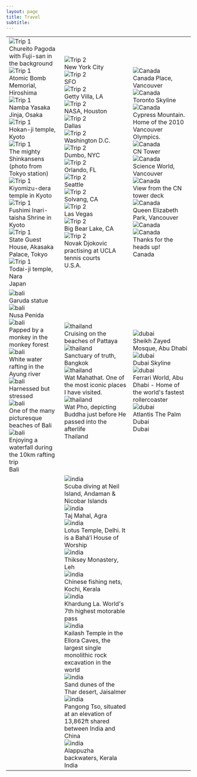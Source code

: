 ```yaml
---
layout: page
title: Travel
subtitle:
---
```

<table class="carousel-table">
  <tr>
    <td>
    <!--Japan-->
      <div class="swiper mySwiper1">
        <div class="swiper-wrapper">
          <div class="swiper-slide">
            <img src="/assets/img/japan/IMG_1001.jpg" alt="Trip 1" loading="lazy">
            <div class="caption">Chureito Pagoda with Fuji-san in the background</div>
          </div>
          <div class="swiper-slide">
            <img src="/assets/img/japan/hiroshima.JPEG" alt="Trip 1" loading="lazy">
            <div class="caption">Atomic Bomb Memorial, Hiroshima</div>
          </div>
          <div class="swiper-slide">
            <img src="/assets/img/japan/osaka.JPEG" alt="Trip 1" loading="lazy">
            <div class="caption">Namba Yasaka Jinja, Osaka</div>
          </div>
          <div class="swiper-slide">
            <img src="/assets/img/japan/IMG_1767.JPEG" alt="Trip 1" loading="lazy">
            <div class="caption">Hokan-ji temple, Kyoto</div>
          </div>
          <div class="swiper-slide">
            <img src="/assets/img/japan/IMG_1719.jpg" alt="Trip 1" loading="lazy">
            <div class="caption">The mighty Shinkansens (photo from Tokyo station)</div>
          </div>
          <div class="swiper-slide">
            <img src="/assets/img/japan/IMG_1776.jpg" alt="Trip 1" loading="lazy">
            <div class="caption">Kiyomizu-dera temple in Kyoto</div>
          </div>
          <div class="swiper-slide">
            <img src="/assets/img/japan/IMG_1795.jpg" alt="Trip 1" loading="lazy">
            <div class="caption">Fushimi Inari-taisha Shrine in Kyoto</div>
          </div>
          <div class="swiper-slide">
            <img src="/assets/img/japan/IMG_2120.jpg" alt="Trip 1" loading="lazy">
            <div class="caption">State Guest House, Akasaka Palace, Tokyo</div>
          </div>
          <div class="swiper-slide">
            <img src="/assets/img/japan/IMG_2354.jpg" alt="Trip 1" loading="lazy">
            <div class="caption">Todai-ji temple, Nara</div>
          </div>
        </div>
        <div class="slideshow-caption">Japan</div>
        <div class="swiper-pagination"></div>
      </div>
    </td>
    <!--USA-->
    <td>
      <div class="swiper mySwiper2">
        <div class="swiper-wrapper">
          <div class="swiper-slide">
            <img src="/assets/img/US/nyc2.JPEG" alt="Trip 2" loading="lazy">
            <div class="caption">New York City</div>
          </div>
          <div class="swiper-slide">
            <img src="/assets/img/US/goldengate.jpg" alt="Trip 2" loading="lazy">
            <div class="caption">SFO</div>
          </div>
          <div class="swiper-slide">
            <img src="/assets/img/US/LA.JPEG" alt="Trip 2" loading="lazy">
            <div class="caption">Getty Villa, LA</div>
          </div>
          <div class="swiper-slide">
            <img src="/assets/img/US/houston.JPEG" alt="Trip 2" loading="lazy">
            <div class="caption">NASA, Houston</div>
          </div>
          <div class="swiper-slide">
            <img src="/assets/img/US/dallas.JPEG" alt="Trip 2" loading="lazy">
            <div class="caption">Dallas</div>
          </div>
          <div class="swiper-slide">
            <img src="/assets/img/US/dc.JPEG" alt="Trip 2" loading="lazy">
            <div class="caption">Washington D.C.</div>
          </div>
          <div class="swiper-slide">
            <img src="/assets/img/US/nyc.JPEG" alt="Trip 2" loading="lazy">
            <div class="caption">Dumbo, NYC</div>
          </div>
          <div class="swiper-slide">
            <img src="/assets/img/US/orlando.JPEG" alt="Trip 2" loading="lazy">
            <div class="caption">Orlando, FL</div>
          </div>
          <div class="swiper-slide">
            <img src="/assets/img/US/seattle.JPEG" alt="Trip 2" loading="lazy">
            <div class="caption">Seattle</div>
          </div>
          <div class="swiper-slide">
            <img src="/assets/img/US/solvang.JPEG" alt="Trip 2" loading="lazy">
            <div class="caption">Solvang, CA</div>
          </div>
          <div class="swiper-slide">
            <img src="/assets/img/US/vegas.JPEG" alt="Trip 2" loading="lazy">
            <div class="caption">Las Vegas</div>
          </div>
          <div class="swiper-slide">
            <img src="/assets/img/US/big_bear.JPEG" alt="Trip 2" loading="lazy">
            <div class="caption">Big Bear Lake, CA</div>
          </div>
          <div class="swiper-slide">
            <img src="/assets/img/US/djoko.jpg" alt="Trip 2" loading="lazy">
            <div class="caption">Novak Djokovic practising at UCLA tennis courts</div>
          </div>
        </div>
        <div class="slideshow-caption">U.S.A.</div>
        <div class="swiper-pagination"></div>
      </div>
    </td>
    <!--Canada-->
    <td>
      <div class="swiper mySwiper3">
        <div class="swiper-wrapper">
          <div class="swiper-slide">
            <img src="/assets/img/canada/vancouver1.jpg" alt="Canada" loading="lazy">
            <div class="caption">Canada Place, Vancouver</div>
          </div>
          <div class="swiper-slide">
            <img src="/assets/img/canada/toronto.jpg" alt="Canada" loading="lazy">
            <div class="caption">Toronto Skyline</div>
          </div>
          <div class="swiper-slide">
            <img src="/assets/img/canada/vancouver2.jpg" alt="Canada" loading="lazy">
            <div class="caption">Cypress Mountain. Home of the 2010 Vancouver Olympics.</div>
          </div>
          <div class="swiper-slide">
            <img src="/assets/img/canada/cntower.jpg" alt="Canada" loading="lazy">
            <div class="caption">CN Tower</div>
          </div>
          <div class="swiper-slide">
            <img src="/assets/img/canada/vancouver3.jpg" alt="Canada" loading="lazy">
            <div class="caption">Science World, Vancouver</div>
          </div>
          <div class="swiper-slide">
            <img src="/assets/img/canada/cntowerview.jpg" alt="Canada" loading="lazy">
            <div class="caption">View from the CN tower deck</div>
          </div>
          <div class="swiper-slide">
            <img src="/assets/img/canada/vancouver4.jpg" alt="Canada" loading="lazy">
            <div class="caption">Queen Elizabeth Park, Vancouver</div>
          </div>
          <div class="swiper-slide">
            <img src="/assets/img/canada/locks.jpg" alt="Canada" loading="lazy">
            <div class="caption"></div>
          </div>
          <div class="swiper-slide">
            <img src="/assets/img/canada/sign.jpg" alt="Canada" loading="lazy">
            <div class="caption">Thanks for the heads up!</div>
          </div>
        </div>
        <div class="slideshow-caption">Canada</div>
        <div class="swiper-pagination"></div>
      </div>
    </td>
  </tr>
  <tr>
    <td>
    <!--Bali-->
      <div class="swiper mySwiper4">
        <div class="swiper-wrapper">
          <div class="swiper-slide">
            <img src="/assets/img/bali/garuda.png" alt="bali" loading="lazy">
            <div class="caption">Garuda statue</div>
          </div>
          <div class="swiper-slide">
            <img src="/assets/img/bali/nusa_penida.png" alt="bali" loading="lazy">
            <div class="caption">Nusa Penida</div>
          </div>
          <div class="swiper-slide">
            <img src="/assets/img/bali/monkey_selfie.png" alt="bali" loading="lazy">
            <div class="caption">Papped by a monkey in the monkey forest</div>
          </div>
          <div class="swiper-slide">
            <img src="/assets/img/bali/rafting.jpeg" alt="bali" loading="lazy">
            <div class="caption">White water rafting in the Ayung river</div>
          </div>
          <div class="swiper-slide">
            <img src="/assets/img/bali/swing.png" alt="bali" loading="lazy">
            <div class="caption">Harnessed but stressed</div>
          </div>
          <div class="swiper-slide">
            <img src="/assets/img/bali/beach.jpg" alt="bali" loading="lazy">
            <div class="caption">One of the many picturesque beaches of Bali</div>
          </div>
          <div class="swiper-slide">
            <img src="/assets/img/bali/IMG_9290-ANIMATION.jpg" alt="bali" loading="lazy">
            <div class="caption">Enjoying a waterfall during the 10km rafting trip</div>
          </div>
        </div>
        <div class="slideshow-caption">Bali</div>
        <div class="swiper-pagination"></div>
      </div>
    </td>
    <td>
    <!--Thailand-->
      <div class="swiper mySwiper5">
        <div class="swiper-wrapper">
          <div class="swiper-slide">
            <img src="/assets/img/thailand/jetski.jpg" alt="thailand" loading="lazy">
            <div class="caption">Cruising on the beaches of Pattaya</div>
          </div>
          <div class="swiper-slide">
            <img src="/assets/img/thailand/temple.jpg" alt="thailand" loading="lazy">
            <div class="caption">Sanctuary of truth, Bangkok</div>
          </div>
          <div class="swiper-slide">
            <img src="/assets/img/thailand/buddha_head.jpg" alt="thailand" loading="lazy">
            <div class="caption">Wat Mahathat. One of the most iconic places I have visited.</div>
          </div>
          <div class="swiper-slide">
            <img src="/assets/img/thailand/sleeping_buddha.jpg" alt="thailand" loading="lazy">
            <div class="caption">Wat Pho, depicting Buddha just before He passed into the afterlife</div>
          </div>
        </div>
        <div class="slideshow-caption">Thailand</div>
        <div class="swiper-pagination"></div>
      </div>
    </td>
    <td>
    <!--Dubai-->
      <div class="swiper mySwiper6">
        <div class="swiper-wrapper">
          <div class="swiper-slide">
            <img src="/assets/img/dubai/IMG_2456.JPG" alt="dubai" loading="lazy">
            <div class="caption">Sheikh Zayed Mosque, Abu Dhabi</div>
          </div>
          <div class="swiper-slide">
            <img src="/assets/img/dubai/IMG_2265.JPG" alt="dubai" loading="lazy">
            <div class="caption">Dubai Skyline</div>
          </div>
          <div class="swiper-slide">
            <img src="/assets/img/dubai/ferrari_world.jpg" alt="dubai" loading="lazy">
            <div class="caption">Ferrari World, Abu Dhabi - Home of the world's fastest rollercoaster</div>
          </div>
          <div class="swiper-slide">
            <img src="/assets/img/dubai/IMG_1484.JPG" alt="dubai" loading="lazy">
            <div class="caption">Atlantis The Palm Dubai</div>
          </div>
        </div>
        <div class="slideshow-caption">Dubai</div>
        <div class="swiper-pagination"></div>
      </div>
    </td>
  </tr>
  <tr>
    <td>
    </td>
    <td><!--India-->
      <div class="swiper mySwiper7">
        <div class="swiper-wrapper">
          <div class="swiper-slide">
            <img src="/assets/img/india/scuba.JPG" alt="india" loading="lazy">
            <div class="caption">Scuba diving at Neil Island, Andaman & Nicobar Islands</div>
          </div>
          <div class="swiper-slide">
            <img src="/assets/img/india/taj_mahal.JPEG" alt="india" loading="lazy">
            <div class="caption">Taj Mahal, Agra</div>
          </div>
          <div class="swiper-slide">
            <img src="/assets/img/india/lotus_temple.JPEG" alt="india" loading="lazy">
            <div class="caption">Lotus Temple, Delhi. It is a Baháʼí House of Worship</div>
          </div>
          <div class="swiper-slide">
            <img src="/assets/img/india/thiksey monastery.JPG" alt="india" loading="lazy">
            <div class="caption">Thiksey Monastery, Leh</div>
          </div>
          <div class="swiper-slide">
            <img src="/assets/img/india/chinesenets.JPG" alt="india" loading="lazy">
            <div class="caption">Chinese fishing nets, Kochi, Kerala</div>
          </div>
          <div class="swiper-slide">
            <img src="/assets/img/india/khardung_la.JPG" alt="india" loading="lazy">
            <div class="caption">Khardung La. World's 7th highest motorable pass</div>
          </div>
          <div class="swiper-slide">
            <img src="/assets/img/india/ellora.JPG" alt="india" loading="lazy">
            <div class="caption">Kailash Temple in the Ellora Caves, the largest single monolithic rock excavation in the world</div>
          </div>
          <div class="swiper-slide">
            <img src="/assets/img/india/jaisalmer_sand.JPG" alt="india" loading="lazy">
            <div class="caption">Sand dunes of the Thar desert, Jaisalmer</div>
          </div>
          <div class="swiper-slide">
            <img src="/assets/img/india/pangong_tso.JPG" alt="india" loading="lazy">
            <div class="caption">Pangong Tso, situated at an elevation of 13,862ft shared between India and China</div>
          </div>
          <div class="swiper-slide">
            <img src="/assets/img/india/allepey.JPG" alt="india" loading="lazy">
            <div class="caption">Alappuzha backwaters, Kerala</div>
          </div>
        </div>
        <div class="slideshow-caption">India</div>
        <div class="swiper-pagination"></div>
      </div>
    </td>
  </tr>
</table>

<script>
  document.addEventListener("DOMContentLoaded", function () {
    let carousels = document.querySelectorAll(".swiper");
    carousels.forEach((carousel, index) => {
      new Swiper(`.mySwiper${index + 1}`, {
        loop: true,
        autoplay: { delay: 5000 },
        slidesPerView: 1,
        pagination: { el: ".swiper-pagination", clickable: true },
      });
    });
  });
</script>


